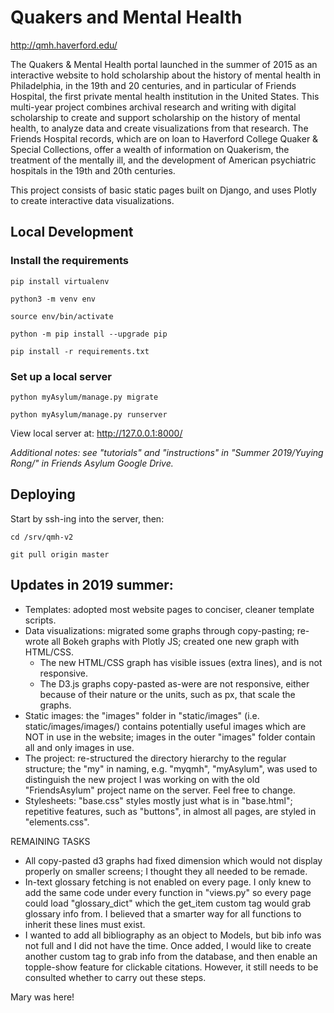 # Quakers and Mental Health
http://qmh.haverford.edu/

The Quakers & Mental Health portal launched in the summer of 2015 as an interactive website to hold scholarship about the history of mental health in Philadelphia, in the 19th and 20 centuries, and in particular of Friends Hospital, the first private mental health institution in the United States. This multi-year project combines archival research and writing with digital scholarship to create and support scholarship on the history of mental health, to analyze data and create visualizations from that research. The Friends Hospital records, which are on loan to Haverford College Quaker & Special Collections, offer a wealth of information on Quakerism, the treatment of the mentally ill, and the development of American psychiatric hospitals in the 19th and 20th centuries.

This project consists of basic static pages built on Django, and uses Plotly to create interactive data visualizations.


## Local Development

### Install the requirements

`pip install virtualenv`

`python3 -m venv env`

`source env/bin/activate`

`python -m pip install --upgrade pip`

`pip install -r requirements.txt`


### Set up a local server

`python myAsylum/manage.py migrate`

`python myAsylum/manage.py runserver`

View local server at: http://127.0.0.1:8000/

*Additional notes: see "tutorials" and "instructions" in "Summer 2019/Yuying Rong/" in Friends Asylum Google Drive.*


## Deploying

Start by ssh-ing into the server, then:

`cd /srv/qmh-v2`

`git pull origin master`


## Updates in 2019 summer:

- Templates: adopted most website pages to conciser, cleaner template scripts.
- Data visualizations: migrated some graphs through copy-pasting; re-wrote all Bokeh graphs with Plotly JS; created one new graph with HTML/CSS.
  - The new HTML/CSS graph has visible issues (extra lines), and is not responsive.
  - The D3.js graphs copy-pasted as-were are not responsive, either because of their nature or the units, such as px, that scale the graphs.
- Static images: the "images" folder in "static/images" (i.e. static/images/images/) contains potentially useful images which are NOT in use in the website; images in the outer "images" folder contain all and only images in use.
- The project: re-structured the directory hierarchy to the regular structure; the "my" in naming, e.g. "myqmh", "myAsylum", was used to distinguish the new project I was working on with the old "FriendsAsylum" project name on the server. Feel free to change.
- Stylesheets: "base.css" styles mostly just what is in "base.html"; repetitive features, such as "buttons", in almost all pages, are styled in "elements.css".

REMAINING TASKS
- All copy-pasted d3 graphs had fixed dimension which would not display properly on smaller screens; I thought they all needed to be remade.
- In-text glossary fetching is not enabled on every page. I only knew to add the same code under every function in "views.py" so every page could load "glossary_dict" which the get_item custom tag would grab glossary info from. I believed that a smarter way for all functions to inherit these lines must exist.
- I wanted to add all bibliography as an object to Models, but bib info was not full and I did not have the time. Once added, I would like to create another custom tag to grab info from the database, and then enable an topple-show feature for clickable citations. However, it still needs to be consulted whether to carry out these steps.

Mary was here!
